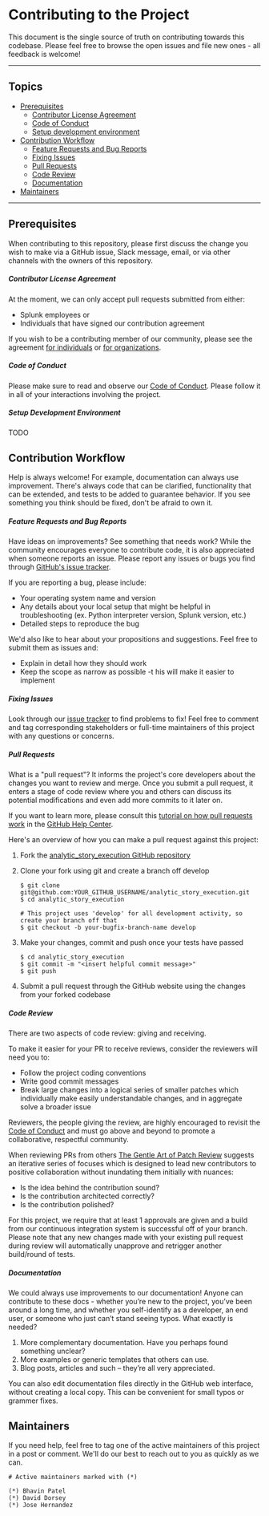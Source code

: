 # Contributing to the Project

This document is the single source of truth on contributing towards this codebase. Please feel free to browse the open issues and file new ones - all feedback is welcome!

----

## Topics

* [Prerequisites](#prerequisites)
    * [Contributor License Agreement](#contributor-license-agreement)
    * [Code of Conduct](#code-of-conduct)
    * [Setup development environment](#setup-development-environment)
* [Contribution Workflow](#contribution-workflow)
    * [Feature Requests and Bug Reports](#feature-requests-and-bug-reports)
    * [Fixing Issues](#fixing-issues)
    * [Pull Requests](#pull-requests)
    * [Code Review](#code-review)
    * [Documentation](#documentation)
* [Maintainers](#maintainers)

----

## Prerequisites
When contributing to this repository, please first discuss the change you wish to make via a GitHub issue, Slack message, email, or via other channels with the owners of this repository.

##### Contributor License Agreement
At the moment, we can only accept pull requests submitted from either:
* Splunk employees or
* Individuals that have signed our contribution agreement

If you wish to be a contributing member of our community, please see the agreement [for individuals](https://www.splunk.com/goto/individualcontributions) or [for organizations](https://www.splunk.com/goto/contributions).

##### Code of Conduct
Please make sure to read and observe our [Code of Conduct](contributing/code-of-conduct.md). Please follow it in all of your interactions involving the project.

##### Setup Development Environment
TODO

## Contribution Workflow
Help is always welcome! For example, documentation can always use improvement. There's always code that can be clarified, functionality that can be extended, and tests to be added to guarantee behavior. If you see something you think should be fixed, don't be afraid to own it.

##### Feature Requests and Bug Reports
Have ideas on improvements? See something that needs work? While the community encourages everyone to contribute code, it is also appreciated when someone reports an issue. Please report any issues or bugs you find through [GitHub's issue tracker](https://github.com/splunk/analytic_story_execution/issues). 

If you are reporting a bug, please include:

* Your operating system name and version
* Any details about your local setup that might be helpful in troubleshooting (ex. Python interpreter version, Splunk version, etc.)
* Detailed steps to reproduce the bug

We'd also like to hear about your propositions and suggestions. Feel free to submit them as issues and:

* Explain in detail how they should work
* Keep the scope as narrow as possible -t his will make it easier to implement

##### Fixing Issues
Look through our [issue tracker](https://github.com/splunk/analytic_story_execution/issues) to find problems to fix! Feel free to comment and tag corresponding stakeholders or full-time maintainers of this project with any questions or concerns.

##### Pull Requests
What is a "pull request"? It informs the project's core developers about the changes you want to review and merge. Once you submit a pull request, it enters a stage of code review where you and others can discuss its potential modifications and even add more commits to it later on. 

If you want to learn more, please consult this [tutorial on how pull requests work](https://help.github.com/articles/using-pull-requests/) in the [GitHub Help Center](https://help.github.com/).

Here's an overview of how you can make a pull request against this project:

1. Fork the [analytic\_story\_execution GitHub repository](https://github.com/splunk/analytic_story_execution/issues)
2. Clone your fork using git and create a branch off develop

    ```
    $ git clone git@github.com:YOUR_GITHUB_USERNAME/analytic_story_execution.git
    $ cd analytic_story_execution

    # This project uses 'develop' for all development activity, so create your branch off that
    $ git checkout -b your-bugfix-branch-name develop
    ```
    
3. Make your changes, commit and push once your tests have passed

    ```
    $ cd analytic_story_execution
    $ git commit -m "<insert helpful commit message>"
    $ git push 
    ```
    
4. Submit a pull request through the GitHub website using the changes from your forked codebase

##### Code Review
There are two aspects of code review: giving and receiving.

To make it easier for your PR to receive reviews, consider the reviewers will need you to:
* Follow the project coding conventions
* Write good commit messages
* Break large changes into a logical series of smaller patches which individually make easily understandable changes, and in aggregate solve a broader issue

Reviewers, the people giving the review, are highly encouraged to revisit the [Code of Conduct](contributing/code-of-conduct.md) and must go above and beyond to promote a collaborative, respectful community.

When reviewing PRs from others [The Gentle Art of Patch Review](http://sage.thesharps.us/2014/09/01/the-gentle-art-of-patch-review/) suggests an iterative series of focuses which is designed to lead new contributors to positive collaboration without inundating them initially with nuances:

* Is the idea behind the contribution sound?
* Is the contribution architected correctly?
* Is the contribution polished?

For this project, we require that at least 1 approvals are given and a build from our continuous integration system is successful off of your branch. Please note that any new changes made with your existing pull request during review will automatically unapprove and retrigger another build/round of tests.

##### Documentation
We could always use improvements to our documentation! Anyone can contribute to these docs - whether you’re new to the project, you’ve been around a long time, and whether you self-identify as a developer, an end user, or someone who just can’t stand seeing typos. What exactly is needed?

1. More complementary documentation. Have you perhaps found something unclear?
2. More examples or generic templates that others can use.
3. Blog posts, articles and such – they’re all very appreciated.

You can also edit documentation files directly in the GitHub web interface, without creating a local copy. This can be convenient for small typos or grammer fixes.

## Maintainers

If you need help, feel free to tag one of the active maintainers of this project in a post or comment. We'll do our best to reach out to you as quickly as we can.

```
# Active maintainers marked with (*)

(*) Bhavin Patel
(*) David Dorsey
(*) Jose Hernandez
```

